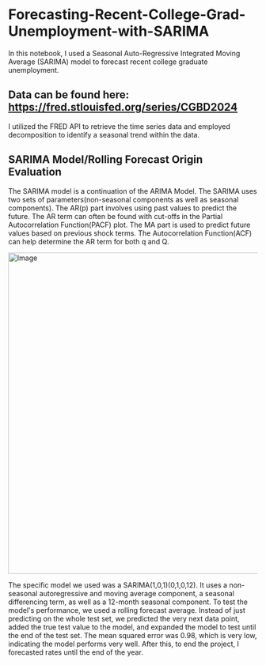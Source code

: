 # Forecasting-Recent-College-Grad-Unemployment-with-SARIMA

In this notebook, I used a Seasonal Auto-Regressive Integrated Moving Average (SARIMA) model to forecast recent college graduate unemployment.

## Data can be found here: https://fred.stlouisfed.org/series/CGBD2024
I utilized the FRED API to retrieve the time series data and employed decomposition to identify a seasonal trend within the data. 


## SARIMA Model/Rolling Forecast Origin Evaluation
The SARIMA model is a continuation of the ARIMA Model. The SARIMA uses two sets of parameters(non-seasonal components as well as seasonal components). The AR(p) part involves using past values to predict the future. The AR term can often be found with cut-offs in the Partial Autocorrelation Function(PACF) plot. The MA part is used to predict future values based on previous shock terms. The Autocorrelation Function(ACF) can help determine the AR term for both q and Q.

<img width="1400" height="650" alt="Image" src="https://github.com/user-attachments/assets/6ab0ecb3-0c09-43ae-a138-10ff823d6cbc" />

The specific model we used was a SARIMA(1,0,1)(0,1,0,12). It uses a non-seasonal autoregressive and moving average component, a seasonal differencing term, as well as a 12-month seasonal component. To test the model's performance, we used a rolling forecast average. Instead of just predicting on the whole test set, we predicted the very next data point, added the true test value to the model, and expanded the model to test until the end of the test set. The mean squared error was 0.98, which is very low, indicating the model performs very well. 
After this, to end the project, I forecasted rates until the end of the year.

